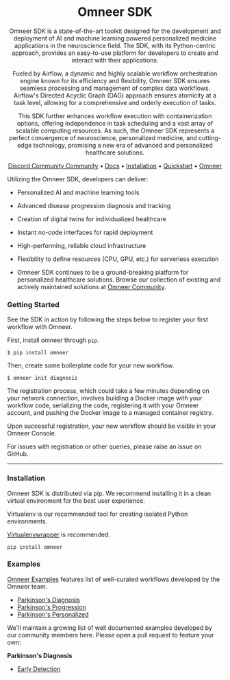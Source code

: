 <div align="center">

# Omneer SDK

Omneer SDK is a state-of-the-art toolkit designed for the development and deployment of AI and machine learning powered personalized medicine applications in the neuroscience field. The SDK, with its Python-centric approach, provides an easy-to-use platform for developers to create and interact with their applications.

Fueled by Airflow, a dynamic and highly scalable workflow orchestration engine known for its efficiency and flexibility, Omneer SDK ensures seamless processing and management of complex data workflows. Airflow's Directed Acyclic Graph (DAG) approach ensures atomicity at a task level, allowing for a comprehensive and orderly execution of tasks.

This SDK further enhances workflow execution with containerization options, offering independence in task scheduling and a vast array of scalable computing resources. As such, the Omneer SDK represents a perfect convergence of neuroscience, personalized medicine, and cutting-edge technology, promising a new era of advanced and personalized healthcare solutions.

[Discord Community Community]() • [Docs](https://docs.omneer.xyz) • [Installation](#installation) •
[Quickstart](#configuration) • [Omneer](https://omneer.xyz)

</div>

Utilizing the Omneer SDK, developers can deliver:

- Personalized AI and machine learning tools
- Advanced disease progression diagnosis and tracking
- Creation of digital twins for individualized healthcare
- Instant no-code interfaces for rapid deployment
- High-performing, reliable cloud infrastructure
- Flexibility to define resources (CPU, GPU, etc.) for serverless execution

- Omneer SDK continues to be a ground-breaking platform for personalized healthcare solutions. Browse our collection of existing and actively maintained solutions at [Omneer Community]().

### Getting Started

See the SDK in action by following the steps below to register your first workflow with Omneer.

First, install omneer through `pip`.

```
$ pip install omneer
```

Then, create some boilerplate code for your new workflow.

```
$ omneer init diagnosis
```

The registration process, which could take a few minutes depending on your network connection, involves building a Docker image with your workflow code, serializing the code, registering it with your Omneer account, and pushing the Docker image to a managed container registry.

Upon successful registration, your new workflow should be visible in your Omneer Console.

For issues with registration or other queries, please raise an issue on GitHub.

---

### Installation

Omneer SDK is distributed via pip. We recommend installing it in a clean virtual environment for the best user experience.

Virtualenv is our recommended tool for creating isolated Python environments.

[Virtualenvwrapper](https://virtualenvwrapper.readthedocs.io/en/latest/) is recommended.

```
pip install omneer
```

### Examples

[Omneer Examples]() features list of well-curated workflows developed by the Omneer team. 
* [Parkinson's Diagnosis]()
* [Parkinson's Progression]()
* [Parkinson's Personalized]()

We'll maintain a growing list of well documented examples developed by our community members here. Please open a pull request to feature your own:

**Parkinson's Diagnosis**
  * [Early Detection]()

 
  

